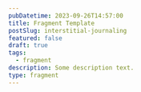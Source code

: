 ```yaml
---
pubDatetime: 2023-09-26T14:57:00
title: Fragment Template
postSlug: interstitial-journaling
featured: false
draft: true
tags:
  - fragment
description: Some description text.
type: fragment
---
```

